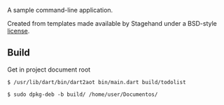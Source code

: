 A sample command-line application.

Created from templates made available by Stagehand under a BSD-style
[license](https://github.com/dart-lang/stagehand/blob/master/LICENSE).

## Build

Get in project document root 

`$ /usr/lib/dart/bin/dart2aot bin/main.dart build/todolist`

`$ sudo dpkg-deb -b build/ /home/user/Documentos/`

